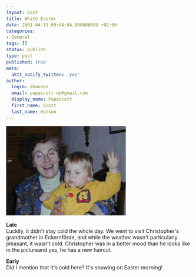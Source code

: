```yaml
---
layout: post
title: White Easter
date: 2001-04-15 09:04:04.000000000 +02:00
categories:
- General
tags: []
status: publish
type: post
published: true
meta:
  aktt_notify_twitter: 'yes'
author:
  login: shanson
  email: papascott-wp@gmail.com
  display_name: PapaScott
  first_name: Scott
  last_name: Hanson
---
```

<p><img src="/wordpress/wp-content/uploads/2001/04/oma.jpg" height="243" width="325" border="0" alt="oma.jpg: " /></p>
<p><b>Late</b><br />
Luckily, it didn't stay cold the whole day. We went to visit Christopher's grandmother in Eckernförde, and while the weather wasn't particularly pleasant, it wasn't cold. Christopher was in a better mood than he looks like in the pictureand yes, he has a new haircut.</p>
<p><b>Early</b><br />
Did I mention that it's cold here? It's snowing on Easter morning!</p>
